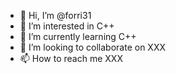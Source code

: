 - 👋 Hi, I’m @forri31
- 👀 I’m interested in C++
- 🌱 I’m currently learning C++
- 💞️ I’m looking to collaborate on XXX
- 📫 How to reach me XXX

<!---
forri31/forri31 is a ✨ special ✨ repository because its `README.md` (this file) appears on your GitHub profile.
You can click the Preview link to take a look at your changes.
--->
